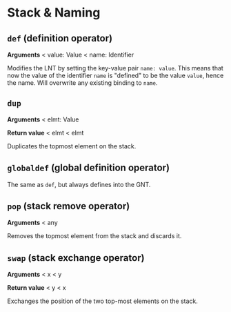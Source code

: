 # Stack & Naming

## `def` (definition operator)

**Arguments** < value: Value < name: Identifier

Modifies the LNT by setting the key-value pair `name: value`. This means that now the value of the identifier `name` is "defined" to be the value `value`, hence the name. Will overwrite any existing binding to `name`.

## `dup`

**Arguments** < elmt: Value

**Return value** < elmt < elmt

Duplicates the topmost element on the stack.

## `globaldef` (global definition operator)

The same as `def`, but always defines into the GNT.

## `pop` (stack remove operator)

**Arguments** < any

Removes the topmost element from the stack and discards it.

## `swap` (stack exchange operator)

**Arguments** < x < y

**Return value** < y < x

Exchanges the position of the two top-most elements on the stack.

